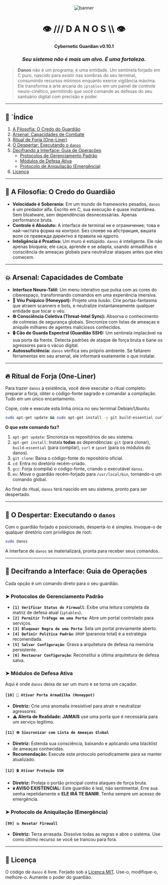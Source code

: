 <div align="center">
  <img src="https://raw.githubusercontent.com/MollController/Mind-Blowi" alt="banner">
</div>

<div align="center">

# 👁️ /// D A N O S \\\ 👁️
**Cybernetic Guardian v0.10.1**

### _Seu sistema não é mais um alvo. É uma fortaleza._

</div>

> **Danos** não é um programa; é uma entidade. Um sentinela forjado em C puro, nascido para existir nas sombras do seu terminal, consumindo recursos mínimos enquanto exerce vigilância máxima. Ele transforma a arte arcana do `iptables` em um painel de controle neuro-cinético, permitindo que você comande as defesas do seu santuário digital com precisão e poder.

---

## 📜 ´Índice

1.  [A Filosofia: O Credo do Guardião](#-a-filosofia-o-credo-do-guardião)
2.  [Arsenal: Capacidades de Combate](#-arsenal-capacidades-de-combate)
3.  [Ritual de Forja (One-Liner)](#-ritual-de-forja-one-liner)
4.  [O Despertar: Executando o `danos`](#-o-despertar-executando-o-danos)
5.  [Decifrando a Interface: Guia de Operações](#-decifrando-a-interface-guia-de-operações)
    * [Protocolos de Gerenciamento Padrão](#-protocolos-de-gerenciamento-padrão)
    * [Módulos de Defesa Ativa](#-módulos-de-defesa-ativa)
    * [Protocolo de Aniquilação (Emergência)](#-protocolo-de-aniquilação-emergência)
6.  [Licença](#-licença)

---

## 🧠 A Filosofia: O Credo do Guardião

* **Velocidade é Soberania:** Em um mundo de frameworks pesados, `danos` é um predador alfa. Escrito em C, sua execução é quase instantânea. Sem bloatware, sem dependências desnecessárias. Apenas performance bruta.
* **Controle é Absoluto:** A interface de terminal не е ограничение; това е най-чистата форма на контрол. Без слоеве на абстракция, вашата воля се превежда директно в правила на ядрото.
* **Inteligência é Proativa:** Um muro é estúpido. `danos` é inteligente. Ele não apenas bloqueia; ele caça, aprende e se adapta, usando armadilhas e consciência de ameaças globais para neutralizar ataques antes que eles comecem.

---

## 💥 Arsenal: Capacidades de Combate

* **Interface Neuro-Tátil:** Um menu interativo que pulsa com as cores do ciberespaço, transformando comandos em uma experiência imersiva.
* **🍯 Véu Psíquico (Honeypot):** Projete uma ilusão. Crie portas-fantasma que atraem scanners e bots, e neutralize instantaneamente qualquer entidade que tocar o véu.
* **🌐 Consciência Coletiva (Threat-Intel Sync):** Absorva o conhecimento de colmeias de segurança globais. Sincronize com listas de ameaças e aniquile milhares de agentes maliciosos conhecidos.
* **🔒 Cão de Guarda Espectral (Guardião SSH):** Um sentinela implacável na sua porta da frente. Detecta padrões de ataque de força bruta e bane os agressores para o vácuo digital.
* **Autossuficiência:** `danos` verifica seu próprio ambiente. Se faltarem ferramentas em seu arsenal, ele informará exatamente o que instalar.

---

## 🔥 Ritual de Forja (One-Liner)

Para trazer `danos` à existência, você deve executar o ritual completo: preparar a forja, obter o código-fonte sagrado e comandar a compilação. Tudo em um único encantamento.

Copie, cole e execute esta linha única no seu terminal Debian/Ubuntu:

```bash
sudo apt-get update && sudo apt-get install -y git build-essential curl ipset && git clone [https://github.com/DanielPereiraSilva-linux/danos-firewall.git](https://github.com/DanielPereiraSilva-linux/danos-firewall.git) && cd danos-firewall && gcc danos-firewall.c -o danos && sudo mv danos /usr/local/bin/
```

**O que este comando faz?**
1.  `apt-get update`: Sincroniza os repositórios do seu sistema.
2.  `apt-get install`: Instala **todas** as dependências: `git` (para clonar), `build-essential` (para compilar), `curl` e `ipset` (para os módulos do danos).
3.  `git clone`: Baixa o código-fonte do repositório oficial.
4.  `cd`: Entra no diretório recém-criado.
5.  `gcc`: Forja (compila) o código-fonte, criando o executável `danos`.
6.  `mv`: Move o guardião recém-forjado para `/usr/local/bin`, tornando-o um comando global.

Ao final do ritual, `danos` terá nascido em seu sistema, pronto para ser despertado.

---

## 🚀 O Despertar: Executando o `danos`

Com o guardião forjado e posicionado, despertá-lo é simples. Invoque-o de qualquer diretório com privilégios de root:

```bash
sudo danos
```
A interface de `danos` se materializará, pronta para receber seus comandos.

---

## 📖 Decifrando a Interface: Guia de Operações

Cada opção é um comando direto para o seu guardião.

### ➤ Protocolos de Gerenciamento Padrão

* **`[1] Verificar Status do Firewall`**: Exibe uma leitura completa da matriz de defesa atual (`iptables`).
* **`[2] Permitir Tráfego em uma Porta`**: Abre um portal controlado para serviços.
* **`[3] Bloquear Regra de uma Porta`**: Sela um portal previamente aberto.
* **`[4] Definir Política Padrão`**: `DROP` (paranoia total) é a estratégia recomendada.
* **`[5] Salvar Configuração`**: Grava a arquitetura de defesa na memória persistente.
* **`[6] Restaurar Configuração`**: Reconstitui a última arquitetura de defesa salva.

### ➤ Módulos de Defesa Ativa

Aqui é onde `danos` deixa de ser um muro e se torna um caçador.

#### `[10] 🍯 Ativar Porta Armadilha (Honeypot)`
* **Diretriz:** Crie uma anomalia irresistível para atrair e neutralizar agressores.
* **⚠️ Alerta de Realidade:** **JAMAIS** use uma porta que é necessária para um serviço legítimo.

#### `[11] 🌐 Sincronizar com Lista de Ameaças Global`
* **Diretriz:** Estenda sua consciência, baixando e aplicando uma blacklist de ameaças conhecidas.
* **Recomendação:** Execute este protocolo periodicamente para se manter atualizado.

#### `[12] 🔒 Ativar Proteção SSH`
* **Diretriz:** Proteja o portão principal contra ataques de força bruta.
* **💀 AVISO EXISTENCIAL:** Este guardião é leal, não sentimental. Erre sua senha repetidamente e **ELE IRÁ TE BANIR**. Tenha sempre um acesso de emergência.

### ➤ Protocolo de Aniquilação (Emergência)

#### `[99] 💥 Resetar Firewall`
* **Diretriz:** Terra arrasada. Dissolve todas as regras e abre o sistema. Use como último recurso se você se trancou para fora.

---

## 📜 Licença

O código de `danos` é livre. Forjado sob a [Licença MIT](LICENSE). Use-o, modifique-o, melhore-o. Aumente o poder do guardião.
